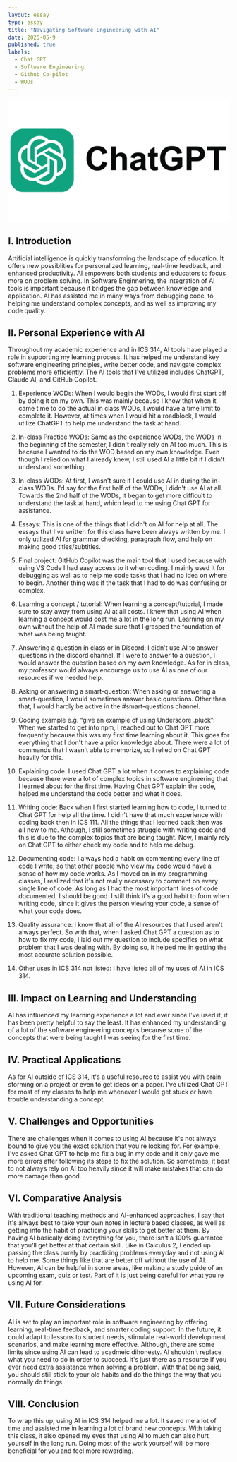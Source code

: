 ```yaml
---
layout: essay
type: essay
title: "Navigating Software Engineering with AI"
date: 2025-05-9
published: true
labels:
  - Chat GPT
  - Software Engineering
  - Github Co-pilot
  - WODs
---
```


<img width="500px" class="rounded float-start pe-4" src="../img/chatgpt.png">

## I. Introduction

Artificial intelligence is quickly transforming the landscape of education. It offers new possiblities for personalized learning, real-time feedback, and enhanced productivity. AI empowers both students and educators to focus more on problem solving. In Software Enginnering, the integration of AI tools is important because it bridges the gap between knowledge and application. AI has assisted me in many ways from debugging code, to helping me understand complex concepts, and as well as improving my code quality.

## II. Personal Experience with AI

Throughout my academic experience and in ICS 314, AI tools have played a role in supporting my learning process. It has helped me understand key software engineering principles, write better code, and navigate complex problems more efficiently. The AI tools that I've utilized includes ChatGPT, Claude AI, and GitHub Copilot.

  1. Experience WODs: When I would begin the WODs, I would first start off by doing it on my own. This was mainly because I know that when it came time to do the actual in class WODs, I would have a time limit to complete it. However, at times when I would hit a roadblock, I would utilize ChatGPT to help me understand the task at hand. 
     
  2. In-class Practice WODs: Same as the experience WODs, the WODs in the beginning of the semester, I didn't really rely on AI too much. This is because I wanted to do the WOD based on my own knowledge. Even though I relied on what I already knew, I still used AI a little bit if I didn't understand something.

  3. In-class WODs: At first, I wasn't sure if I could use AI in during the in-class WODs. I'd say for the first half of the WODs, I didn't use AI at all. Towards the 2nd half of the WODs, it began to get more difficult to understand the task at hand, which lead to me using Chat GPT for assistance.

  4. Essays: This is one of the things that I didn't on AI for help at all. The essays that I've written for this class have been always written by me. I only utilized AI for grammar checking, paragraph flow, and help on making good titles/subtitles.

  5. Final project: GitHub Copilot was the main tool that I used because with using VS Code I had easy access to it when coding. I mainly used it for debugging as well as to help me code tasks that I had no idea on where to begin. Another thing was if the task that I had to do was confusing or complex.

  6. Learning a concept / tutorial: When learning a concept/tutorial, I made sure to stay away from using AI at all costs. I knew that using AI when learning a concept would cost me a lot in the long run. Learning on my own without the help of AI made sure that I grasped the foundation of what was being taught.

  7. Answering a question in class or in Discord: I didn't use AI to answer questions in the discord channel. If I were to answer to a question, I would answer the question based on my own knowledge. As for in class, my professor would always encourage us to use AI as one of our resources if we needed help.

  8. Asking or answering a smart-question: When asking or answering a smart-question, I would sometimes answer basic questions. Other than that, I would hardly be active in the #smart-questions channel.

  9. Coding example e.g. “give an example of using Underscore .pluck”: When we started to get into npm, I reached out to Chat GPT more frequently because this was my first time learning about it. This goes for everything that I don't have a prior knowledge about. There were a lot of commands that I wasn't able to memorize, so I relied on Chat GPT heavily for this.

  10. Explaining code: I used Chat GPT a lot when it comes to explaining code because there were a lot of complex topics in software engineering that I learned about for the first time. Having Chat GPT explain the code, helped me understand the code better and what it does.

  11. Writing code: Back when I first started learning how to code, I turned to Chat GPT for help all the time. I didn't have that much experience with coding back then in ICS 111. All the things that I learned back then was all new to me. Athough, I still sometimes struggle with writing code and this is due to the complex topics that are being taught. Now, I mainly rely on Chat GPT to either check my code and to help me debug.

  12. Documenting code: I always had a habit on commenting every line of code I write, so that other people who view my code would have a sense of how my code works. As I moved on in my programming classes, I realized that it's not really necessary to comment on every single line of code. As long as I had the most important lines of code documented, I should be good. I still think it's a good habit to form when writing code, since it gives the person viewing your code, a sense of what your code does.

  13. Quality assurance:
      I know that all of the AI resources that I used aren't always perfect. So with that, when I asked Chat GPT a question as to how to fix my code, I laid out my question to include specifics on what problem that I was dealing with. By doing so, it helped me in getting the most accurate solution possible.

  15. Other uses in ICS 314 not listed: I have listed all of my uses of AI in ICS 314.

## III. Impact on Learning and Understanding

AI has influenced my learning experience a lot and ever since I've used it, it has been pretty helpful to say the least. It has enhanced my understanding of a lot of the software engineering concepts because some of the concepts that were being taught I was seeing for the first time.

## IV. Practical Applications

As for AI outside of ICS 314, it's a useful resource to assist you with brain storming on a project or even to get ideas on a paper. I've utilized Chat GPT for most of my classes to help me whenever I would get stuck or have trouble understanding a concept. 

## V. Challenges and Opportunities

There are challenges when it comes to using AI because it's not always bound to give you the exact solution that you're looking for. For example, I've asked Chat GPT to help me fix a bug in my code and it only gave me more errors after following its steps to fix the solution. So sometimes, it best to not always rely on AI too heavily since it will make mistakes that can do more damage than good.

## VI. Comparative Analysis

With traditional teaching methods and AI-enhanced approaches, I say that it's always best to take your own notes in lecture based classes, as well as getting into the habit of practicing your skills to get better at them. By having AI basically doing everything for you, there isn't a 100% guarantee that you'll get better at that certain skill. Like in Calculus 2, I ended up passing the class purely by practicing problems everyday and not using AI to help me. Some things like that are better off without the use of AI. However, AI can be helpful in some areas, like making a study guide of an upcoming exam, quiz or test. Part of it is just being careful for what you're using AI for.

## VII. Future Considerations

AI is set to play an important role in software engineering by offering learning, real-time feedback, and smarter coding support. In the future, it could adapt to lessons to student needs, stimulate real-world development scenarios, and make learning more effective. Although, there are some limits since using AI can lead to acadmeic dihonesty. AI shouldn't replace what you need to do in order to succeed. It's just there as a resource if you ever need extra assistance when solving a problem. With that being said, you should still stick to your old habits and do the things the way that you normally do things.

## VIII. Conclusion

To wrap this up, using AI in ICS 314 helped me a lot. It saved me a lot of time and assisted me in learning a lot of brand new concepts. With taking this class, it also opened my eyes that using AI to much can also hurt yourself in the long run. Doing most of the work yourself will be more beneficial for you and feel more rewarding.


 

